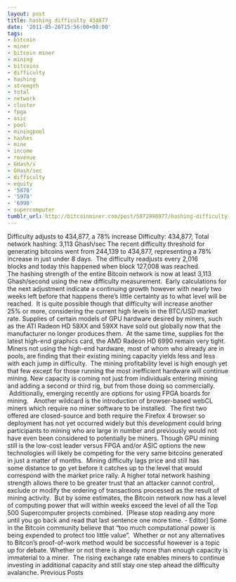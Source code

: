 ```yaml
---
layout: post
title: hashing difficulty 434877
date: '2011-05-26T15:56:00+08:00'
tags:
- bitcoin
- miner
- bitcoin miner
- mining
- bitcoins
- difficulty
- hashing
- strength
- total
- network
- cluster
- fpga
- asic
- pool
- miningpool
- hashes
- mine
- income
- revenue
- GHash/s
- GHash/sec
- difficulty
- equity
- '5870'
- '5970'
- '6990'
- supercomputer
tumblr_url: http://bitcoinminer.com/post/5872990977/hashing-difficulty-434877
---
```

Difficulty adjusts to 434,877, a 78% increase
Difficulty: 434,877, Total network hashing: 3,113 Ghash/sec
The recent difficulty threshold for generating bitcoins went from 244,139 to 434,877, representing a 78% increase in just under 8 days.  The difficulty readjusts every 2,016 blocks and today this happened when block 127,008 was reached.
The hashing strength of the entire Bitcoin network is now at least 3,113 Ghash/second using the new difficulty measurement.  Early calculations for the next adjustment indicate a continuing growth however with nearly two weeks left before that happens there’s little certainty as to what level will be reached.  It is quite possible though that difficulty will increase another 25% or more, considering the current high levels in the BTC/USD market rate.
Supplies of certain models of GPU hardware desired by miners, such as the ATI Radeon HD 58XX and 59XX have sold out globally now that the manufacturer no longer produces them.  At the same time, supplies for the latest high-end graphics card, the AMD Radeon HD 6990 remain very tight.
Miners not using the high-end hardware, most of whom who already are in pools, are finding that their existing mining capacity yields less and less with each jump in difficulty.  The mining profitability level is high enough yet that few except for those running the most inefficient hardware will continue mining.
New capacity is coming not just from individuals entering mining and adding a second or third rig, but from those doing so commercially.  Additionally, emerging recently are options for using FPGA boards for mining.  
Another wildcard is the introduction of browser-based webCL miners which require no miner software to be installed.  The first two offered are closed-source and both require the Firefox 4 browser so deployment has not yet occurred widely but this development could bring participants to mining who are large in number and previously would not have even been considered to potentially be miners.
Though GPU mining still is the low-cost leader versus FPGA and/or ASIC options the new technologies will likely be competing for the very same bitcoins generated in just a matter of months.  Mining difficulty lags price and still has some distance to go yet before it catches up to the level that would correspond with the market price rally.
A higher total network hashing strength allows there to be greater trust that an attacker cannot control, exclude or modify the ordering of transactions processed as the result of mining activity.  But by some estimates, the Bitcoin network now has a level of computing power that will within weeks exceed the level of all the Top 500 Supercomputer projects combined.  [Please stop reading any more until you go back and read that last sentence one more time. - Editor]
Some in the Bitcoin community believe that “too much computational power is being expended to protect too little value”.  Whether or not any alternatives to Bitcon’s proof-of-work method would be successful however is a topic up for debate.
Whether or not there is already more than enough capacity is immaterial to a miner.  The rising exchange rate enables miners to continue investing in additional capacity and still stay one step ahead the difficulty avalanche.
Previous Posts
